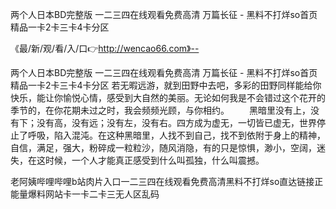 两个人日本BD完整版
一二三四在线观看免费高清
万篇长征 - 黑料不打烊so首页
精品一卡2卡三卡4卡分区


《最/新/观/看/入/口👉http://wencao66.com》--

两个人日本BD完整版
一二三四在线观看免费高清
万篇长征 - 黑料不打烊so首页
精品一卡2卡三卡4卡分区
若无暇远游，就到田野中去吧，多彩的田野同样能给你快乐，能让你愉悦心情，感受到大自然的美丽。无论如何我是不会错过这个花开的季节的，在你花期未过之时，我会频频光顾，与你相约。
　　黑暗里没有上，没有下；没有高，没有远；没有左，没有右。四方成为虚无，一切皆已虚无，世界停止了呼吸，陷入混沌。在这种黑暗里，人找不到自己，找不到依附于身上的精神，自信，满足，强大，粉碎成一粒粒沙，随风消隐，有的只是惊惧，渺小，空阔，迷失，在这时候，一个人才能真正感受到什么叫孤独，什么叫震撼。





老阿姨哔哩哔哩b站肉片入口一二三四在线观看免费高清黑料不打烊so直达链接正能量爆料网站卡一卡二卡三无人区乱码
